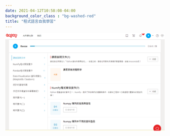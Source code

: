 ```yaml
---
date: 2021-04-12T10:58:08-04:00
background_color_class : "bg-washed-red"
title: "程式語言自我學習"
---
```

![image](https://github.com/Reese9997/Reese9997.github.io/blob/2e33fa226368ca03e60cc047818ba61b2f4f9d32/content/Activity/python.png)

